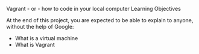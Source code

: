 Vagrant - or - how to code in your local computer
Learning Objectives

At the end of this project, you are expected to be able to explain to anyone, without the help of Google:

* What is a virtual machine
* What is Vagrant
